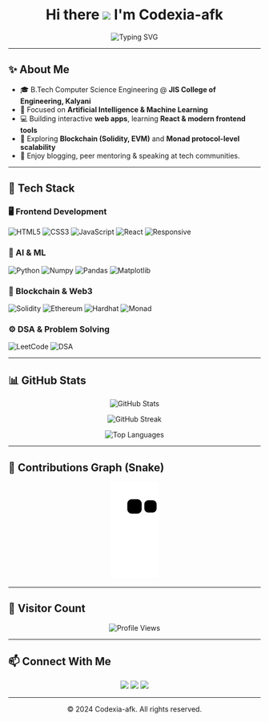 <h1 align="center">
  Hi there <img src="https://media.giphy.com/media/hvRJCLFzcasrR4ia7z/giphy.gif" width="35"> I'm Codexia-afk
</h1>

<p align="center">
  <img src="https://readme-typing-svg.herokuapp.com?font=Fira+Code&size=22&pause=1000&color=FF7F50&center=true&vCenter=true&multiline=true&width=600&height=70&lines=🚀+Passionate+about+AI+%26+ML;💻+Frontend+Developer+in+progress" alt="Typing SVG" />
</p>


---

## ✨ About Me
- 🎓 B.Tech Computer Science Engineering @ **JIS College of Engineering, Kalyani**
- 🤖 Focused on **Artificial Intelligence & Machine Learning**
- 💻 Building interactive **web apps**, learning **React & modern frontend tools**
- 🔗 Exploring **Blockchain (Solidity, EVM)** and **Monad protocol-level scalability**
- 📝 Enjoy blogging, peer mentoring & speaking at tech communities.

---

## 🚀 Tech Stack

### 🖥️ Frontend Development
![HTML5](https://img.shields.io/badge/HTML5-E34F26?style=for-the-badge&logo=html5&logoColor=white)
![CSS3](https://img.shields.io/badge/CSS3-1572B6?style=for-the-badge&logo=css3&logoColor=white)
![JavaScript](https://img.shields.io/badge/JavaScript-ES6+-F7DF1E?style=for-the-badge&logo=javascript&logoColor=black)
![React](https://img.shields.io/badge/React-Learning-61DAFB?style=for-the-badge&logo=react&logoColor=black)
![Responsive](https://img.shields.io/badge/Responsive-Design-FF7F50?style=for-the-badge)

### 🤖 AI & ML
![Python](https://img.shields.io/badge/Python-ML-3776AB?style=for-the-badge&logo=python&logoColor=white)
![Numpy](https://img.shields.io/badge/Numpy-013243?style=for-the-badge&logo=numpy&logoColor=white)
![Pandas](https://img.shields.io/badge/Pandas-150458?style=for-the-badge&logo=pandas&logoColor=white)
![Matplotlib](https://img.shields.io/badge/Matplotlib-000000?style=for-the-badge&logo=matplotlib&logoColor=white)

### 🔗 Blockchain & Web3
![Solidity](https://img.shields.io/badge/Solidity-363636?style=for-the-badge&logo=solidity&logoColor=white)
![Ethereum](https://img.shields.io/badge/Ethereum-3C3C3D?style=for-the-badge&logo=ethereum&logoColor=white)
![Hardhat](https://img.shields.io/badge/Hardhat-FFD700?style=for-the-badge&logo=ethereum)
![Monad](https://img.shields.io/badge/Monad-Protocol-5C2D91?style=for-the-badge)

### ⚙️ DSA & Problem Solving
![LeetCode](https://img.shields.io/badge/LeetCode-Practice-FFA116?style=for-the-badge&logo=leetcode&logoColor=black)
![DSA](https://img.shields.io/badge/DSA-Arrays%20|%20Trees%20|%20Graphs-blue?style=for-the-badge)

---

## 📊 GitHub Stats
<p align="center">
  <img src="https://github-readme-stats.vercel.app/api?username=Codexia-afk&show_icons=true&theme=tokyonight" alt="GitHub Stats" />
</p>

<p align="center">
  <img src="https://github-readme-streak-stats.herokuapp.com/?user=Codexia-afk&theme=tokyonight" alt="GitHub Streak" />
</p>

<p align="center">
  <img src="https://github-readme-stats.vercel.app/api/top-langs/?username=Codexia-afk&layout=compact&theme=tokyonight" alt="Top Languages" />
</p>

---

## 🐍 Contributions Graph (Snake)
<p align="center">
  <img src="https://github.com/Codexia-afk/Codexia-afk/blob/output/github-contribution-grid-snake.svg" alt="Snake animation loading..." />
</p>

---

## 🚀 Visitor Count
<p align="center">
  <img src="https://komarev.com/ghpvc/?username=Codexia-afk&label=Profile%20Views&color=brightgreen&style=flat" alt="Profile Views" />
</p>

---

## 📫 Connect With Me
<p align="center">
  <a href="https://portfolio-website-codexia-afk.vercel.app/"><img src="https://img.shields.io/badge/Portfolio-Visit-8A2BE2?style=for-the-badge&logo=githubpages&logoColor=white"></a>
  <a href="https://www.linkedin.com/in/srinjoy-pramanick-2a3019309/"><img src="https://img.shields.io/badge/LinkedIn-Connect-blue?style=for-the-badge&logo=linkedin&logoColor=white"></a>
  <a href="https://x.com/Srinjoy_18"><img src="https://img.shields.io/badge/Twitter-Follow-1DA1F2?style=for-the-badge&logo=twitter&logoColor=white"></a>
</p>


---

<p align="center">
  © 2024 Codexia-afk. All rights reserved.
</p>
